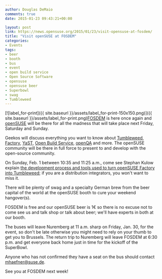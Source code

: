 ```yaml
---
author: Douglas DeMaio
comments: true
date: 2015-01-23 09:43:21+00:00

layout: post
link: https://news.opensuse.org/2015/01/23/visit-opensuse-at-fosdem/
title: "Visit openSUSE at FOSDEM"
categories:
- Events
tags:
- beer
- booth
- bus
- event
- open build service
- Open Source Software
- opensuse
- opensuse beer
- Superbowl
- swag
- Tumbleweed
---
```

[![label_for-print]({{ site.baseurl }}/assets/label_for-print-150x150.png)]({{ site.baseurl }}/assets/label_for-print.png)[FOSDEM](https://fosdem.org/2015/) is here once again and [openSUSE](https://www.opensuse.org/en/) will be there for all the madness that will take place next Friday, Saturday and Sunday.

Geekos will discuss everything you want to know about [Tumbleweed](https://en.opensuse.org/Portal:Tumbleweed), [Factory](https://en.opensuse.org/Portal:Factory), [YaST](http://yast.github.io/), [Open Build Service](http://openbuildservice.org/), [openQA](https://openqa.opensuse.org/) and more. The openSUSE community will be there in full force to present to and develop with the open-source community.

On Sunday, Feb. 1 between 10:35 and 11:25 a.m., come see Stephan Kulow explain [the development process and tools used to turn openSUSE Factory into Tumbleweed](https://fosdem.org/2015/schedule/event/the_tumbleweed_factory/); if you are a distribution integrators, you won't want to miss it.

<!-- more -->There will be plenty of swag and a specialty German brew from the beer capital of the world at the openSUSE booth to cure your weekend hangover(s).

FOSDEM is free and our openSUSE beer is 1€ so there is no excuse not to come see us and talk shop or talk about beer; we'll have experts in both at our booth.

The buses will leave Nuremberg at 11 a.m. sharp on Friday, Jan. 30, for the event, so don't be late otherwise you might need to rely on your thumb to get you to Brussels. The return trip to Nuremberg will leave FOSDEM at 6:30 p.m. and get everyone back home just in time for the kickoff of the SuperBowl.

Anyone who has not confirmed they have a seat on the bus should contact [mhaefner@suse.de](mailto:mhaefner@suse.de).

See you at FOSDEM next week!		
